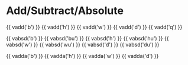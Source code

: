 # Add/Subtract/Absolute

{{ vadd('b') }}
{{ vadd('h') }}
{{ vadd('w') }}
{{ vadd('d') }}
{{ vadd('q') }}

{{ vabsd('b') }}
{{ vabsd('bu') }}
{{ vabsd('h') }}
{{ vabsd('hu') }}
{{ vabsd('w') }}
{{ vabsd('wu') }}
{{ vabsd('d') }}
{{ vabsd('du') }}

{{ vadda('b') }}
{{ vadda('h') }}
{{ vadda('w') }}
{{ vadda('d') }}